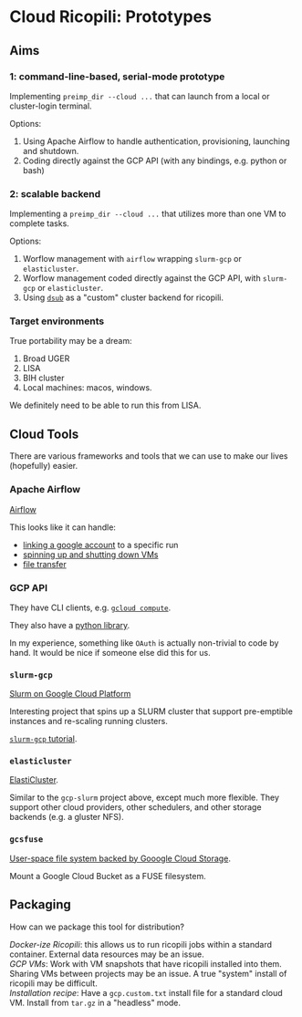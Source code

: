 # Cloud Ricopili: Prototypes

## Aims
### 1: command-line-based, serial-mode prototype

Implementing `preimp_dir --cloud ...` that can launch from a local or cluster-login terminal.  

Options:
  1. Using Apache Airflow to handle authentication, provisioning, launching and shutdown.
  2. Coding directly against the GCP API (with any bindings, e.g. python or bash)


### 2: scalable backend

Implementing a `preimp_dir --cloud ...` that utilizes more than one VM to complete tasks.

Options:
  1. Worflow management with `airflow` wrapping `slurm-gcp` or `elasticluster`.
  2. Worflow management coded directly against the GCP API, with `slurm-gcp` or `elasticluster`.
  3. Using [`dsub`](https://cloud.google.com/genomics/docs/tutorials/dsub) as a "custom" cluster backend for ricopili.


### Target environments

True portability may be a dream:

  1. Broad UGER
  2. LISA
  3. BIH cluster
  4. Local machines: macos, windows.

We definitely need to be able to run this from LISA.

## Cloud Tools

There are various frameworks and tools that we can use to make our lives (hopefully) easier.

### Apache Airflow

[Airflow](https://airflow.apache.org)  

This looks like it can handle:  
  - [linking a google account](https://airflow.apache.org/howto/manage-connections.html#connection-type-gcp) to a specific run
  - [spinning up and shutting down VMs](https://airflow.apache.org/integration.html#compute-engine)
  - [file transfer](https://airflow.apache.org/integration.html#cloud-storage)

### GCP API

They have CLI clients, e.g. [`gcloud compute`](https://cloud.google.com/compute/docs/gcloud-compute/).  

They also have a [python library](https://cloud.google.com/compute/docs/tutorials/python-guide).

In my experience, something like `OAuth` is actually non-trivial to code by hand. It would be nice if someone else did this for us.

### `slurm-gcp`

[Slurm on Google Cloud Platform](https://github.com/SchedMD/slurm-gcp)  

Interesting project that spins up a SLURM cluster that support pre-emptible instances and re-scaling running clusters.

[`slurm-gcp` tutorial](https://codelabs.developers.google.com/codelabs/hpc-slurm-on-gcp/#0).  

### `elasticluster`  

[ElastiCluster](https://github.com/gc3-uzh-ch/elasticluster). 

Similar to the `gcp-slurm` project above, except much more flexible. They support other cloud providers, other schedulers, and other storage backends (e.g. a gluster NFS).  

### `gcsfuse`

[User-space file system backed by Gooogle Cloud Storage](https://github.com/GoogleCloudPlatform/gcsfuse). 

Mount a Google Cloud Bucket as a FUSE filesystem.


## Packaging

How can we package this tool for distribution?  

*Docker-ize Ricopili*: this allows us to run ricopili jobs within a standard container. External data resources may be an issue.  
*GCP VMs*: Work with VM snapshots that have ricopili installed into them. Sharing VMs between projects may be an issue. A true "system" install of ricopili may be difficult.  
*Installation recipe*: Have a `gcp.custom.txt` install file for a standard cloud VM. Install from `tar.gz` in a "headless" mode.  

